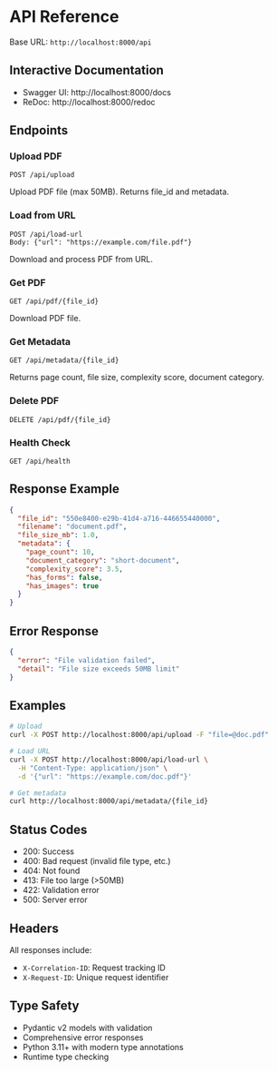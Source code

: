 # API Reference

Base URL: `http://localhost:8000/api`

## Interactive Documentation

- Swagger UI: http://localhost:8000/docs
- ReDoc: http://localhost:8000/redoc

## Endpoints

### Upload PDF
```
POST /api/upload
```
Upload PDF file (max 50MB). Returns file_id and metadata.

### Load from URL
```
POST /api/load-url
Body: {"url": "https://example.com/file.pdf"}
```
Download and process PDF from URL.

### Get PDF
```
GET /api/pdf/{file_id}
```
Download PDF file.

### Get Metadata
```
GET /api/metadata/{file_id}
```
Returns page count, file size, complexity score, document category.

### Delete PDF
```
DELETE /api/pdf/{file_id}
```

### Health Check
```
GET /api/health
```

## Response Example

```json
{
  "file_id": "550e8400-e29b-41d4-a716-446655440000",
  "filename": "document.pdf",
  "file_size_mb": 1.0,
  "metadata": {
    "page_count": 10,
    "document_category": "short-document",
    "complexity_score": 3.5,
    "has_forms": false,
    "has_images": true
  }
}
```

## Error Response

```json
{
  "error": "File validation failed",
  "detail": "File size exceeds 50MB limit"
}
```

## Examples

```bash
# Upload
curl -X POST http://localhost:8000/api/upload -F "file=@doc.pdf"

# Load URL
curl -X POST http://localhost:8000/api/load-url \
  -H "Content-Type: application/json" \
  -d '{"url": "https://example.com/doc.pdf"}'

# Get metadata
curl http://localhost:8000/api/metadata/{file_id}
```

## Status Codes
- 200: Success
- 400: Bad request (invalid file type, etc.)
- 404: Not found
- 413: File too large (>50MB)
- 422: Validation error
- 500: Server error

## Headers

All responses include:
- `X-Correlation-ID`: Request tracking ID
- `X-Request-ID`: Unique request identifier

## Type Safety

- Pydantic v2 models with validation
- Comprehensive error responses
- Python 3.11+ with modern type annotations
- Runtime type checking